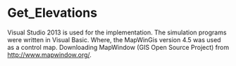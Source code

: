 # Get_Elevations
Visual Studio 2013 is used for the implementation. 
The simulation programs were written in Visual Basic.
Where, the MapWinGis version 4.5 was used as a control map.
Downloading MapWindow (GIS Open Source Project) from http://www.mapwindow.org/.
